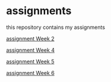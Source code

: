 # assignments
this repository contains my assignments

[assignment Week 2](https://github.com/RebekaKulcsar/assignments/blob/master/Assignment_week_2.ipynb)

[assignment Week 4](https://github.com/RebekaKulcsar/assignments/blob/master/Assignment_week_4.ipynb)

[assignment Week 5](https://github.com/RebekaKulcsar/assignments/blob/master/Assignment_week_5.ipynb)

[assignment Week 6](https://github.com/RebekaKulcsar/assignments/blob/master/Week%206%20-%20assignment4-checkpoint.ipynb)
